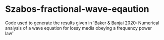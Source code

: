 # Szabos-fractional-wave-eqaution
Code used to generate the results given in 'Baker &amp; Banjai 2020: Numerical analysis of a wave equation for lossy media obeying a frequency power law' 
